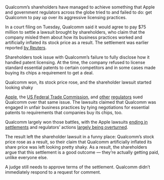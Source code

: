 Qualcomm’s shareholders have managed to achieve something that Apple and government regulators across the globe tried to and failed to do: get Qualcomm to pay up over its aggressive licensing practices.

In a court filing on Tuesday, Qualcomm said it would agree to pay $75 million to settle a lawsuit brought by shareholders, who claim that the company misled them about how its business practices worked and artificially inflated its stock price as a result. The settlement was earlier reported [by Reuters](https://www.reuters.com/technology/qualcomm-reaches-75-mln-settlement-over-sales-licensing-practices-2024-06-18/).

Shareholders took issue with Qualcomm’s failure to fully disclose how it handled patent licensing. At the time, the company refused to license standard essential patents to certain competitors and in some cases made buying its chips a requirement to get a deal.

Qualcomm won, its stock price rose, and the shareholder lawsuit started looking shaky

[Apple](/2017/1/20/14341194/apple-sues-qualcomm-1-billion-excessive-patent-fees), the [US Federal Trade Commission](/2017/1/17/14302932/qualcomm-ftc-lawsuit-anticompetitive-practices-modems), and [other](https://www.bloomberg.com/news/articles/2016-12-28/qualcomm-fined-853-million-by-south-korea-s-antitrust-agency-ix8csvth) [regulators](/2015/2/9/8009589/qualcomm-fined-975-million-by-chinese-anti-monopoly-regulators) sued Qualcomm over that same issue. The lawsuits claimed that Qualcomm was engaged in unfair business practices by tying negotiations for essential patents to requirements that companies buy its chips, too.

Qualcomm largely won those battles, with the Apple lawsuits [ending in settlements](/2019/4/16/18410985/apple-qualcomm-settle-royalty-dispute-patent-licensing-terms-high-fees) and regulators’ actions [largely being overturned](/2020/8/11/21363629/qualcomm-win-appeal-antitrust-ftc-lawsuit-frand-patents-chips).

The result left the shareholder lawsuit in a funny place: Qualcomm’s stock price rose as a result, so their claim that Qualcomm artificially inflated its share price was left looking pretty shaky. As a result, the shareholders argue that this settlement is a good outcome — they’re actually getting paid, unlike everyone else.

A judge still needs to approve terms of the settlement. Qualcomm didn’t immediately respond to a request for comment.
